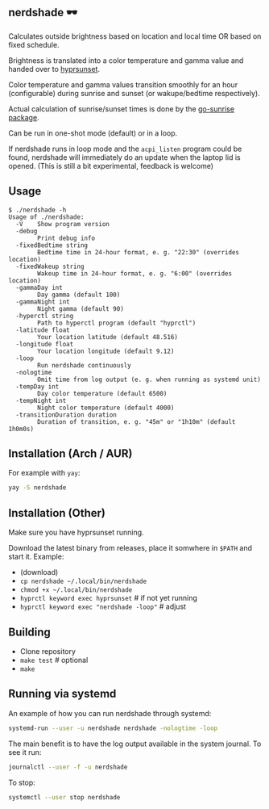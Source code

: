 ## nerdshade 🕶

Calculates outside brightness based on location and local time OR based on
fixed schedule.

Brightness is translated into a color temperature and gamma value and handed
over to [hyprsunset](https://github.com/hyprwm/hyprsunset).

Color temperature and gamma values transition smoothly for an hour
(configurable) during sunrise and sunset (or wakupe/bedtime respectively).

Actual calculation of sunrise/sunset times is done by the [go-sunrise package](https://github.com/nathan-osman/go-sunrise).

Can be run in one-shot mode (default) or in a loop.

If nerdshade runs in loop mode and the `acpi_listen` program could be found,
nerdshade will immediately do an update when the laptop lid is opened. (This
is still a bit experimental, feedback is welcome)

## Usage

```
$ ./nerdshade -h
Usage of ./nerdshade:
  -V    Show program version
  -debug
        Print debug info
  -fixedBedtime string
        Bedtime time in 24-hour format, e. g. "22:30" (overrides location)
  -fixedWakeup string
        Wakeup time in 24-hour format, e. g. "6:00" (overrides location)
  -gammaDay int
        Day gamma (default 100)
  -gammaNight int
        Night gamma (default 90)
  -hyperctl string
        Path to hyperctl program (default "hyprctl")
  -latitude float
        Your location latitude (default 48.516)
  -longitude float
        Your location longitude (default 9.12)
  -loop
        Run nerdshade continuously
  -nologtime
        Omit time from log output (e. g. when running as systemd unit)
  -tempDay int
        Day color temperature (default 6500)
  -tempNight int
        Night color temperature (default 4000)
  -transitionDuration duration
        Duration of transition, e. g. "45m" or "1h10m" (default 1h0m0s)
```

## Installation (Arch / AUR)

For example with `yay`:

```sh
yay -S nerdshade
```

## Installation (Other)

Make sure you have hyprsunset running.

Download the latest binary from releases, place it somwhere in `$PATH` and start it. Example:

- (download)
- `cp nerdshade ~/.local/bin/nerdshade`
- `chmod +x ~/.local/bin/nerdshade`
- `hyprctl keyword exec hyprsunset`    # if not yet running
- `hyprctl keyword exec "nerdshade -loop"` # adjust

## Building

- Clone repository
- `make test` # optional
- `make`

## Running via systemd

An example of how you can run nerdshade through systemd:

```bash
systemd-run --user -u nerdshade nerdshade -nologtime -loop
```

The main benefit is to have the log output available in the system journal. To see it run:

```bash
journalctl --user -f -u nerdshade
```

To stop:

```bash
systemctl --user stop nerdshade
```
